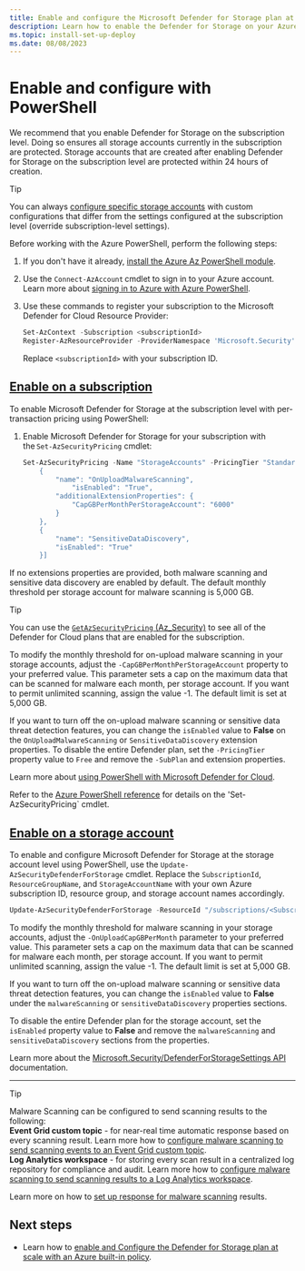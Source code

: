 ```yaml
---
title: Enable and configure the Microsoft Defender for Storage plan at scale using REST API
description: Learn how to enable the Defender for Storage on your Azure subscription for Microsoft Defender for Cloud using REST API.
ms.topic: install-set-up-deploy
ms.date: 08/08/2023
---
```


# Enable and configure with PowerShell

We recommend that you enable Defender for Storage on the subscription level. Doing so ensures all storage accounts currently in the subscription are protected. Storage accounts that are created after enabling Defender for Storage on the subscription level are protected within 24 hours of creation.

> [!TIP]
> You can always [configure specific storage accounts](/azure/storage/common/azure-defender-storage-configure?toc=%2Fazure%2Fdefender-for-cloud%2Ftoc.json&tabs=enable-subscription#override-defender-for-storage-subscription-level-settings) with custom configurations that differ from the settings configured at the subscription level (override subscription-level settings).

Before working with the Azure PowerShell, perform the following steps:

1. If you don't have it already, [install the Azure Az PowerShell module](/powershell/azure/install-azure-powershell).
1. Use the `Connect-AzAccount` cmdlet to sign in to your Azure account. Learn more about [signing in to Azure with Azure PowerShell](/powershell/azure/authenticate-azureps).
1. Use these commands to register your subscription to the Microsoft Defender for Cloud Resource Provider:

    ```powershell
    Set-AzContext -Subscription <subscriptionId>
    Register-AzResourceProvider -ProviderNamespace 'Microsoft.Security'
    ```

    Replace `<subscriptionId>` with your subscription ID.

## [Enable on a subscription](#tab/enable-subscription/)

To enable Microsoft Defender for Storage at the subscription level with per-transaction pricing using PowerShell:

1. Enable Microsoft Defender for Storage for your subscription with the `Set-AzSecurityPricing` cmdlet:

    ```powershell
    Set-AzSecurityPricing -Name "StorageAccounts" -PricingTier "Standard" -SubPlan "DefenderForStorageV2" -Extension '[
        {
            "name": "OnUploadMalwareScanning",
                "isEnabled": "True",
            "additionalExtensionProperties": {
                "CapGBPerMonthPerStorageAccount": "6000"
            }
        },
        {
            "name": "SensitiveDataDiscovery",
            "isEnabled": "True"
        }]
    ```

If no extensions properties are provided, both malware scanning and sensitive data discovery are enabled by default. The default monthly threshold per storage account for malware scanning is 5,000 GB.

> [!TIP]
> You can use the [`GetAzSecurityPricing` (Az_Security)](/powershell/module/az.security/get-azsecuritypricing) to see all of the Defender for Cloud plans that are enabled for the subscription.

To modify the monthly threshold for on-upload malware scanning in your storage accounts, adjust the `-CapGBPerMonthPerStorageAccount` property to your preferred value. This parameter sets a cap on the maximum data that can be scanned for malware each month, per storage account. If you want to permit unlimited scanning, assign the value -1. The default limit is set at 5,000 GB.

If you want to turn off the on-upload malware scanning or sensitive data threat detection features, you can change the `isEnabled` value to **False** on the `OnUploadMalwareScanning` or `SensitiveDataDiscovery` extension properties. To disable the entire Defender plan, set the `-PricingTier` property value to `Free` and remove the `-SubPlan` and extension properties.

Learn more about [using PowerShell with Microsoft Defender for Cloud](powershell-onboarding.md).


Refer to the [Azure PowerShell reference](/powershell/module/az.security/set-azsecuritypricing?view=azps-12.3.0) for details on the 'Set-AzSecurityPricing` cmdlet.

## [Enable on a storage account](#tab/enable-storage-account/)

To enable and configure Microsoft Defender for Storage at the storage account level using PowerShell, use the `Update-AzSecurityDefenderForStorage`  cmdlet. Replace the `SubscriptionId`, `ResourceGroupName`, and `StorageAccountName` with your own Azure subscription ID, resource group, and storage account names accordingly.

```powershell
Update-AzSecurityDefenderForStorage -ResourceId "/subscriptions/<SubscriptionId>/resourcegroups/<ResourceGroupName>/providers/Microsoft.Storage/storageAccounts/<StorageAccountName>" -IsEnabled -OnUploadIsEnabled -OnUploadCapGbPerMonth 7000 -SensitiveDataDiscoveryIsEnabled
```

To modify the monthly threshold for malware scanning in your storage accounts, adjust the `-OnUploadCapGBPerMonth` parameter to your preferred value. This parameter sets a cap on the maximum data that can be scanned for malware each month, per storage account. If you want to permit unlimited scanning, assign the value -1. The default limit is set at 5,000 GB.

If you want to turn off the on-upload malware scanning or sensitive data threat detection features, you can change the `isEnabled` value to **False** under the `malwareScanning` or `sensitiveDataDiscovery` properties sections.

To disable the entire Defender plan for the storage account, set the `isEnabled` property value to **False** and remove the `malwareScanning` and `sensitiveDataDiscovery` sections from the properties.

Learn more about the [Microsoft.Security/DefenderForStorageSettings API](/rest/api/defenderforcloud/defender-for-storage/create) documentation.

---

> [!TIP]
> Malware Scanning can be configured to send scanning results to the following: <br>  **Event Grid custom topic** - for near-real time automatic response based on every scanning result. Learn more how to [configure malware scanning to send scanning events to an Event Grid custom topic](/azure/storage/common/azure-defender-storage-configure?toc=%2Fazure%2Fdefender-for-cloud%2Ftoc.json&tabs=enable-storage-account#setting-up-event-grid-for-malware-scanning). <br> **Log Analytics workspace** - for storing every scan result in a centralized log repository for compliance and audit. Learn more how to [configure malware scanning to send scanning results to a Log Analytics workspace](/azure/storage/common/azure-defender-storage-configure?toc=%2Fazure%2Fdefender-for-cloud%2Ftoc.json&tabs=enable-storage-account#setting-up-logging-for-malware-scanning).

Learn more on how to [set up response for malware scanning](defender-for-storage-configure-malware-scan.md) results.

## Next steps

- Learn how to [enable and Configure the Defender for Storage plan at scale with an Azure built-in policy](defender-for-storage-policy-enablement.md).
